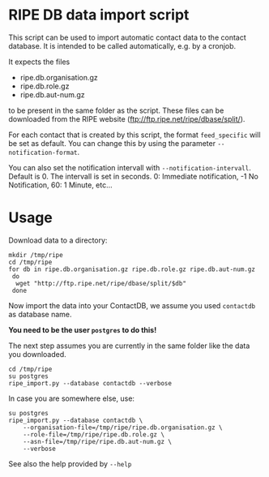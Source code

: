 RIPE DB data import script
==========================

This script can be used to import automatic contact data to the
contact database. It is intended to be called automatically, e.g. by a
cronjob.

It expects the files

* ripe.db.organisation.gz
* ripe.db.role.gz
* ripe.db.aut-num.gz

to be present in the same folder as the script. These files can be downloaded
from the RIPE website (ftp://ftp.ripe.net/ripe/dbase/split/).

For each contact that is created by this script, the format `feed_specific`
will be set as default. You can change this by using the parameter
`--notification-format`.

You can also set the notification intervall with `--notification-intervall`.
Default is 0. The intervall is set in seconds. 0: Immediate notification,
-1 No Notification, 60: 1 Minute, etc...

Usage
=====

Download data to a directory:

```
mkdir /tmp/ripe
cd /tmp/ripe
for db in ripe.db.organisation.gz ripe.db.role.gz ripe.db.aut-num.gz
 do
  wget "http://ftp.ripe.net/ripe/dbase/split/$db"
 done
```

Now import the data into your ContactDB, we assume you used `contactdb` as
database name.

**You need to be the user `postgres` to do this!**

The next step assumes you are currently in the same folder like the data you
downloaded.

```
cd /tmp/ripe
su postgres
ripe_import.py --database contactdb --verbose
```

In case you are somewhere else, use:

```
su postgres
ripe_import.py --database contactdb \
    --organisation-file=/tmp/ripe/ripe.db.organisation.gz \
    --role-file=/tmp/ripe/ripe.db.role.gz \
    --asn-file=/tmp/ripe/ripe.db.aut-num.gz \
    --verbose
```

See also the help provided by ``--help``
